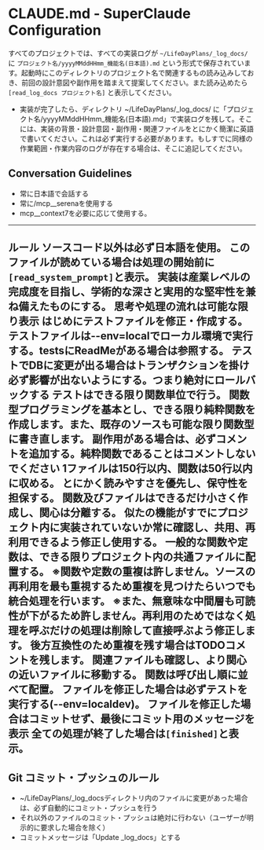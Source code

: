 # CLAUDE.md - SuperClaude Configuration

すべてのプロジェクトでは、すべての実装ログが `~/LifeDayPlans/_log_docs/` に `プロジェクト名/yyyyMMddHHmm_機能名(日本語).md` という形式で保存されています。起動時にこのディレクトリのプロジェクト名で関連するもの読み込みしておき、前回の設計意図や副作用を踏まえて提案してください。また読み込めたら
`[read_log_docs プロジェクト名]` と表示してください。

- 実装が完了したら、ディレクトリ ~/LifeDayPlans/_log_docs/ に「プロジェクト名/yyyyMMddHHmm_機能名(日本語).md」で実装ログを残して。そこには、実装の背景・設計意図・副作用・関連ファイルをとにかく簡潔に英語で書いてください。これは必ず実行する必要があります。もしすでに同様の作業範囲・作業内容のログが存在する場合は、そこに追記してください。

## Conversation Guidelines
- 常に日本語で会話する
- 常に/mcp__serenaを使用する
- mcp__context7を必要に応じて使用する。

---
ルール
ソースコード以外は必ず日本語を使用。
このファイルが読めている場合は処理の開始前に`[read_system_prompt]`と表示。
実装は産業レベルの完成度を目指し、学術的な深さと実用的な堅牢性を兼ね備えたものにする。
思考や処理の流れは可能な限り表示
はじめにテストファイルを修正・作成する。テストファイルは--env=localでローカル環境で実行する。testsにReadMeがある場合は参照する。
テストでDBに変更が出る場合はトランザクションを掛け必ず影響が出ないようにする。つまり絶対にロールバックする
テストはできる限り関数単位で行う。
関数型プログラミングを基本とし、できる限り純粋関数を作成します。また、既存のソースも可能な限り関数型に書き直します。
副作用がある場合は、必ずコメントを追加する。純粋関数であることはコメントしないでください
1ファイルは150行以内、関数は50行以内に収める。
とにかく読みやすさを優先し、保守性を担保する。
関数及びファイルはできるだけ小さく作成し、関心は分離する。
似たの機能がすでにプロジェクト内に実装されていないか常に確認し、共用、再利用できるよう修正し使用する。
一般的な関数や定数は、できる限りプロジェクト内の共通ファイルに配置する。
※関数や定数の重複は許しません。ソースの再利用を最も重視するため重複を見つけたらいつでも統合処理を行います。
※また、無意味な中間層も可読性が下がるため許しません。再利用のためではなく処理を呼ぶだけの処理は削除して直接呼ぶよう修正します。
後方互換性のため重複を残す場合はTODOコメントを残します。
関連ファイルも確認し、より関心の近いファイルに移動する。
関数は呼び出し順に並べて配置。
ファイルを修正した場合は必ずテストを実行する(--env=localdev)。
ファイルを修正した場合はコミットせず、最後にコミット用のメッセージを表示
全ての処理が終了した場合は`[finished]`と表示。
---


## Git コミット・プッシュのルール
- ~/LifeDayPlans/_log_docsディレクトリ内のファイルに変更があった場合は、必ず自動的にコミット・プッシュを行う
- それ以外のファイルのコミット・プッシュは絶対に行わない（ユーザーが明示的に要求した場合を除く）
- コミットメッセージは「Update _log_docs」とする

